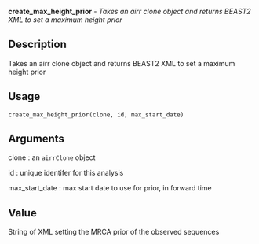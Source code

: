 **create_max_height_prior** - *Takes an airr clone object and returns BEAST2 XML to set a maximum height prior*

Description
--------------------

Takes an airr clone object and returns BEAST2 XML to set a maximum height prior


Usage
--------------------
```
create_max_height_prior(clone, id, max_start_date)
```

Arguments
-------------------

clone
:   an `airrClone` object

id
:   unique identifer for this analysis

max_start_date
:   max start date to use for prior, in forward time




Value
-------------------

String of XML setting the MRCA prior of the observed sequences









